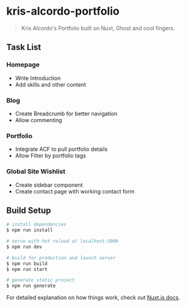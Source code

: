 # kris-alcordo-portfolio

> Kris Alcordo&#39;s Portfolio built on Nuxt, Ghost and cool fingers.

## Task List
### Homepage
- Write Introduction
- Add skills and other content

### Blog
- Create Breadcrumb for better navigation
- Allow commenting

### Portfolio 
- Integrate ACF to pull portfolio details
- Allow Filter by portfolio tags

### Global Site Wishlist
- Create sidebar component
- Create contact page with working contact form

## Build Setup

``` bash
# install dependencies
$ npm run install

# serve with hot reload at localhost:3000
$ npm run dev

# build for production and launch server
$ npm run build
$ npm run start

# generate static project
$ npm run generate
```

For detailed explanation on how things work, check out [Nuxt.js docs](https://nuxtjs.org).
